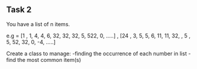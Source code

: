 ## Task 2

You have a list of n items. 
 
e.g = [1 , 1, 4, 4, 6, 32, 32, 32, 5, 522, 0, .....] , [24 , 3, 5, 5, 6, 11, 11, 32, , 5 , 5, 52, 32, 0, -4, .....]

 Create a class to manage: 
 -finding the occurrence of each number in list
 -find the most common item(s)

